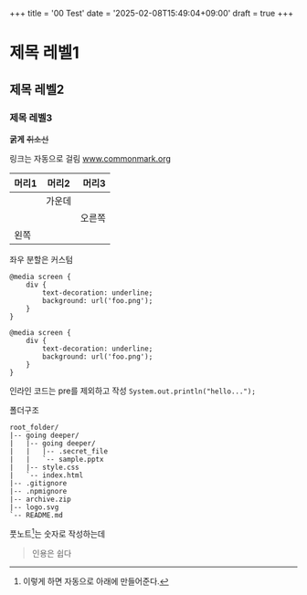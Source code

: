 +++
title = '00 Test'
date = '2025-02-08T15:49:04+09:00'
draft = true
+++

# 제목 레벨1

## 제목 레벨2

### 제목 레벨3

**굵게** ~~취소선~~

링크는 자동으로 걸림 www.commonmark.org

| 머리1 |   머리2    | 머리3 |
|:----|:--------:|---:|
|     |   가운데    |
|     |          | 오른쪽 |
| 왼쪽  |

좌우 분할은 커스텀

<div class="split">

```css{data-line="1-3"}
@media screen {
    div {
        text-decoration: underline;
        background: url('foo.png');
    }
}
```
```css{data-line="4,6"}
@media screen {
    div {
        text-decoration: underline;
        background: url('foo.png');
    }
}
```

</div>

인라인 코드는 pre를 제외하고 작성 <code class="language-java">System.out.println("hello...");</code>

폴더구조

```treeview{.no-line-numbers}
root_folder/
|-- going deeper/
|   |-- going deeper/
|   |   |-- .secret_file
|   |   `-- sample.pptx
|   |-- style.css
|   `-- index.html
|-- .gitignore
|-- .npmignore
|-- archive.zip
|-- logo.svg
`-- README.md
```

풋노트[^1]는 숫자로 작성하는데
[^1]: 이렇게 하면 자동으로 아래에 만들어준다.

> 인용은 쉽다
